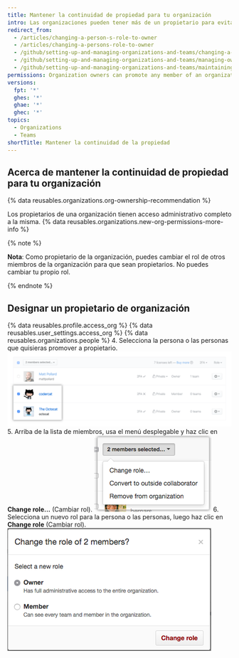 ```yaml
---
title: Mantener la continuidad de propiedad para tu organización
intro: Las organizaciones pueden tener más de un propietario para evitar las intermitencias de propiedad.
redirect_from:
  - /articles/changing-a-person-s-role-to-owner
  - /articles/changing-a-persons-role-to-owner
  - /github/setting-up-and-managing-organizations-and-teams/changing-a-persons-role-to-owner
  - /github/setting-up-and-managing-organizations-and-teams/managing-ownership-continuity-for-your-organization
  - /github/setting-up-and-managing-organizations-and-teams/maintaining-ownership-continuity-for-your-organization
permissions: Organization owners can promote any member of an organization to an organization owner.
versions:
  fpt: '*'
  ghes: '*'
  ghae: '*'
  ghec: '*'
topics:
  - Organizations
  - Teams
shortTitle: Mantener la continuidad de la propiedad
---
```


## Acerca de mantener la continuidad de propiedad para tu organización

{% data reusables.organizations.org-ownership-recommendation %}

Los propietarios de una organización tienen acceso administrativo completo a la misma. {% data reusables.organizations.new-org-permissions-more-info %}

{% note %}

**Nota**: Como propietario de la organización, puedes cambiar el rol de otros miembros de la organización para que sean propietarios. No puedes cambiar tu propio rol.

{% endnote %}

## Designar un propietario de organización

{% data reusables.profile.access_org %}
{% data reusables.user_settings.access_org %}
{% data reusables.organizations.people %}
4. Selecciona la persona o las personas que quisieras promover a propietario. ![Lista de miembros con dos miembros seleccionados](/assets/images/help/teams/list-of-members-selected-bulk.png)
5. Arriba de la lista de miembros, usa el menú desplegable y haz clic en **Change role...** (Cambiar rol). ![Menú desplegable con la opción para eliminar miembros](/assets/images/help/teams/user-bulk-management-options.png)
6. Selecciona un nuevo rol para la persona o las personas, luego haz clic en **Change role** (Cambiar rol). ![Botones de opción con roles de propietario y miembros y botón Change role (Cambiar rol)](/assets/images/help/teams/select-and-confirm-new-role-bulk.png)
